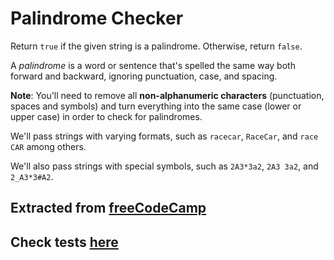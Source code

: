 # Palindrome Checker

Return `true` if the given string is a palindrome. Otherwise, return `false`.

A *palindrome* is a word or sentence that's spelled the same way both forward and backward, ignoring punctuation, case, and spacing.

**Note**: You'll need to remove all **non-alphanumeric characters** (punctuation, spaces and symbols) and turn everything into the same case (lower or upper case) in order to check for palindromes.

We'll pass strings with varying formats, such as `racecar`, `RaceCar`, and `race CAR` among others.

We'll also pass strings with special symbols, such as `2A3*3a2`, `2A3 3a2`, and `2_A3*3#A2`.

## Extracted from [freeCodeCamp](https://www.freecodecamp.org/learn/javascript-algorithms-and-data-structures/javascript-algorithms-and-data-structures-projects/palindrome-checker)

## Check tests [here](../tests/palindromeChecker.test.js)